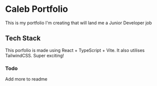 # Caleb Portfolio

This is my portfolio I'm creating that will land me a Junior Developer job

## Tech Stack

This porfolio is made using React + TypeScript + Vite. It also utilises TailwindCSS. Super exciting!

### Todo

Add more to readme
